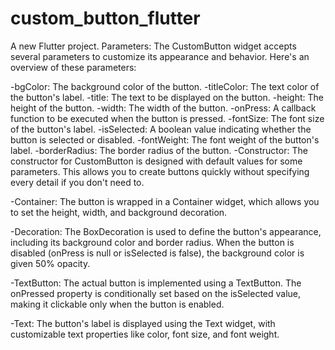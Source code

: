 # custom_button_flutter

A new Flutter project.
Parameters: The CustomButton widget accepts several parameters to customize its appearance and behavior. Here's an overview of these parameters:

-bgColor: The background color of the button.
-titleColor: The text color of the button's label.
-title: The text to be displayed on the button.
-height: The height of the button.
-width: The width of the button.
-onPress: A callback function to be executed when the button is pressed.
-fontSize: The font size of the button's label.
-isSelected: A boolean value indicating whether the button is selected or disabled.
-fontWeight: The font weight of the button's label.
-borderRadius: The border radius of the button.
-Constructor: The constructor for CustomButton is designed with default values for some parameters. This allows you to create buttons quickly without specifying every detail if you   don't need to.

-Container: The button is wrapped in a Container widget, which allows you to set the height, width, and background decoration.

-Decoration: The BoxDecoration is used to define the button's appearance, including its background color and border radius. When the button is disabled (onPress is null or  isSelected  is false), the background color is given 50% opacity.

-TextButton: The actual button is implemented using a TextButton. The onPressed property is conditionally set based on the isSelected value, making it clickable only when the button is enabled.

-Text: The button's label is displayed using the Text widget, with customizable text properties like color, font size, and font weight.

